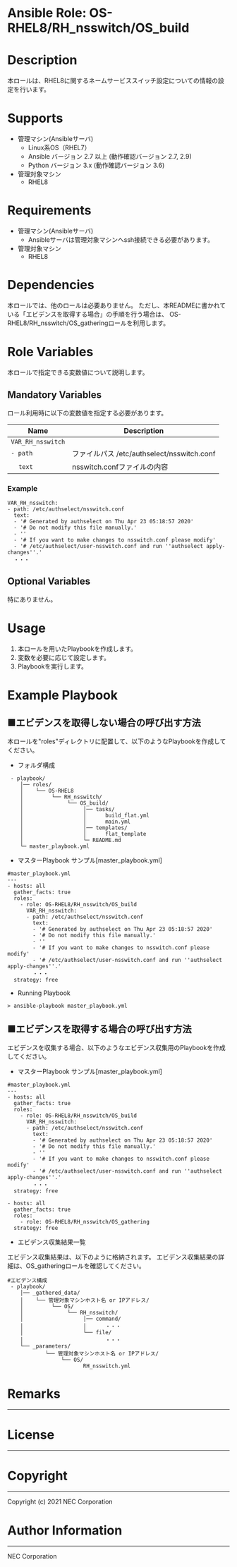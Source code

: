 Ansible Role: OS-RHEL8/RH_nsswitch/OS_build
=======================================================
# Description
本ロールは、RHEL8に関するネームサービススイッチ設定についての情報の設定を行います。

# Supports
- 管理マシン(Ansibleサーバ)
  * Linux系OS（RHEL7）
  * Ansible バージョン 2.7 以上 (動作確認バージョン 2.7, 2.9)
  * Python バージョン 3.x  (動作確認バージョン 3.6)
- 管理対象マシン
  * RHEL8

# Requirements
- 管理マシン(Ansibleサーバ)
  * Ansibleサーバは管理対象マシンへssh接続できる必要があります。
- 管理対象マシン
  * RHEL8

# Dependencies

本ロールでは、他のロールは必要ありません。
ただし、本READMEに書かれている「エビデンスを取得する場合」の手順を行う場合は、
OS-RHEL8/RH_nsswitch/OS_gatheringロールを利用します。

# Role Variables

本ロールで指定できる変数値について説明します。

## Mandatory Variables

ロール利用時に以下の変数値を指定する必要があります。

| Name | Description | 
| ---- | ----------- | 
| `VAR_RH_nsswitch` | | 
| `- path` | ファイルパス /etc/authselect/nsswitch.conf | 
| &nbsp;&nbsp;&nbsp;&nbsp;`text` | nsswitch.confファイルの内容 | 

### Example
~~~
VAR_RH_nsswitch:
- path: /etc/authselect/nsswitch.conf
  text:
  - '# Generated by authselect on Thu Apr 23 05:18:57 2020'
  - '# Do not modify this file manually.'
  - ''
  - '# If you want to make changes to nsswitch.conf please modify'
  - '# /etc/authselect/user-nsswitch.conf and run ''authselect apply-changes''.'
  ・・・
~~~


## Optional Variables

特にありません。

# Usage

1. 本ロールを用いたPlaybookを作成します。
2. 変数を必要に応じて設定します。
3. Playbookを実行します。

# Example Playbook

## ■エビデンスを取得しない場合の呼び出す方法

本ロールを"roles"ディレクトリに配置して、以下のようなPlaybookを作成してください。

- フォルダ構成

~~~
 - playbook/
    │── roles/
    │    └── OS-RHEL8
    │         └── RH_nsswitch/
    │              └── OS_build/
    │                   │── tasks/
    │                   │      build_flat.yml
    │                   │      main.yml
    │                   │── templates/
    │                   │      flat_template
    │                   └─ README.md
    └─ master_playbook.yml
~~~

- マスターPlaybook サンプル[master_playbook.yml]

~~~
#master_playbook.yml
---
- hosts: all
  gather_facts: true
  roles:
    - role: OS-RHEL8/RH_nsswitch/OS_build
      VAR_RH_nsswitch:
      - path: /etc/authselect/nsswitch.conf
        text:
        - '# Generated by authselect on Thu Apr 23 05:18:57 2020'
        - '# Do not modify this file manually.'
        - ''
        - '# If you want to make changes to nsswitch.conf please modify'
        - '# /etc/authselect/user-nsswitch.conf and run ''authselect apply-changes''.'
        ・・・
  strategy: free
~~~

- Running Playbook

~~~
> ansible-playbook master_playbook.yml
~~~

## ■エビデンスを取得する場合の呼び出す方法

エビデンスを収集する場合、以下のようなエビデンス収集用のPlaybookを作成してください。  

- マスターPlaybook サンプル[master_playbook.yml]

~~~
#master_playbook.yml
---
- hosts: all
  gather_facts: true
  roles:
    - role: OS-RHEL8/RH_nsswitch/OS_build
      VAR_RH_nsswitch:
      - path: /etc/authselect/nsswitch.conf
        text:
        - '# Generated by authselect on Thu Apr 23 05:18:57 2020'
        - '# Do not modify this file manually.'
        - ''
        - '# If you want to make changes to nsswitch.conf please modify'
        - '# /etc/authselect/user-nsswitch.conf and run ''authselect apply-changes''.'
        ・・・
  strategy: free

- hosts: all
  gather_facts: true
  roles:
    - role: OS-RHEL8/RH_nsswitch/OS_gathering
  strategy: free
~~~

- エビデンス収集結果一覧

エビデンス収集結果は、以下のように格納されます。
エビデンス収集結果の詳細は、OS_gatheringロールを確認してください。

~~~
#エビデンス構成
 - playbook/
    │── _gathered_data/
    │    └── 管理対象マシンホスト名 or IPアドレス/
    │         └── OS/
    │              └── RH_nsswitch/
    │                   │── command/
    │                   │      ・・・
    │                   └── file/
    │                          ・・・
    └── _parameters/
            └── 管理対象マシンホスト名 or IPアドレス/
                 └── OS/
                        RH_nsswitch.yml
~~~

# Remarks
-------

# License
-------

# Copyright
---------
Copyright (c) 2021 NEC Corporation

# Author Information
------------------
NEC Corporation
